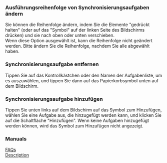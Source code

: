 ### Ausführungsreihenfolge von Synchronisierungsaufgaben ändern  
Sie können die Reihenfolge ändern, indem Sie die Elemente "gedrückt halten" (oder auf das "Symbol" auf der linken Seite des Bildschirms drücken) und sie nach oben oder unten verschieben.  
Wenn diese Option ausgewählt ist, kann die Reihenfolge nicht geändert werden. Bitte ändern Sie die Reihenfolge, nachdem Sie alle abgewählt haben.  

### Synchronisierungsaufgabe entfernen  
Tippen Sie auf das Kontrollkästchen oder den Namen der Aufgabenliste, um es auszuwählen, und tippen Sie dann auf das Papierkorbsymbol unten auf dem Bildschirm.  

### Synchronisierungsaufgabe hinzufügen  
Tippen Sie unten links auf dem Bildschirm auf das Symbol zum Hinzufügen, wählen Sie eine Aufgabe aus, die hinzugefügt werden kann, und klicken Sie auf die Schaltfläche "Hinzufügen". Wenn keine Aufgaben hinzugefügt werden können, wird das Symbol zum Hinzufügen nicht angezeigt.   

### Manuals  
[FAQs](https://sentaroh.github.io/Documents/SMBSync3/SMBSync3_FAQ_EN.htm)  
[Description](https://sentaroh.github.io/Documents/SMBSync3/SMBSync3_Desc_EN.htm)  
